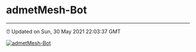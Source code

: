 # admetMesh-Bot
---
⏰ Updated on Sun, 30 May 2021 22:03:37 GMT

[![admetMesh-Bot](https://github.com/kotori-y/admetMesh-bot/actions/workflows/main.yml/badge.svg)](https://github.com/kotori-y/admetMesh-bot/actions/workflows/main.yml)
